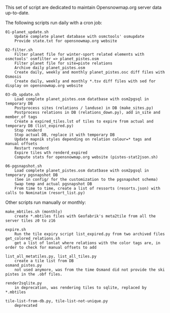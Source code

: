 This set of script are dedicated to maintain Opensnowmap.org server data up-to-date.

The following scripts run daily with a cron job:

    01-planet_update.sh 
        Update complete planet database with osmctools' osmupdate
        Provide state.txt for opensnowmap.org website
        
    02-filter.sh
        Filter planet file for winter-sport related elements with osmctools' osmfilter => planet_pistes.osm
        Filter planet file for site=piste relations
        Archive daily planet_pistes.osm
        Create daily, weekly and monthly planet_pistes.osc diff files with Osmosis
        Create daily, weekly and monthly *.tsv diff files with sed for display on opensnowmap.org website
        
    03-db_update.sh
        Load complete planet_pistes.osm datatbase with osm2pgsql in temporary DB
        Postprocess sites (relations / landuse) in DB (make_sites.py)
        Postprocess relations in DB (relations_down.py), add in_site and member_of tags
        Create a expired_tiles.lst of tiles to expire from actual and temporary DB (list_expired.py)
        Stop renderd
        Stop actual DB, replace it with temporary DB
        Update mapnik styles depending on relation colour=* tags and manual offsets
        Restart renderd
        Expire tiles wth renderd_expired
        Compute stats for opensnowmap.org website (pistes-stat2json.sh)
        
    06-pgsnapshot.sh
        Load complete planet_pistes.osm datatbase with osm2pgsql in temporary pgsnapshot DB
        (See in config/ for the customization to the pgsnapshot schema)
        Swap temp and actual pgsnapshot DB
        From time to time, create a list of ressorts (resorts.json) with calls to Nominatim (resort_list.py)
    
Other scripts run manually or monthly:

    make_mbtiles.sh (monthly)
        create *.mbtiles files with Geofabrik's meta2tile from all the server tiles z0 to z16
        
    expire.sh
        Run the tile expiry script list_expired.py from two archived files
    get_colored_relations.sh
        get a list of lonlat where relations with the color tags are, in order to check for manual offsets to add
        
    list_all_metatiles.py, list_all_tiles.py
        create a tile list from DB
    osmand_pistes.py
        not used anymore, was from the time Osmand did not provide the ski pistes in the .obf files.
        
    render2sqlite.py
        in deprecation, was rendering tiles to sqlite, replaced by *.mbtiles
        
    tile-list-from-db.py, tile-list-not-unique.py
        deprecated
